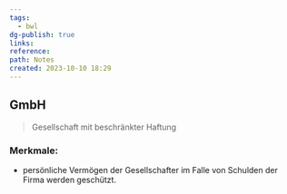 ```yaml
---
tags:
  - bwl
dg-publish: true
links: 
reference: 
path: Notes
created: 2023-10-10 18:29
---
```

## GmbH 
> Gesellschaft mit beschränkter Haftung

### Merkmale: 
- persönliche Vermögen der Gesellschafter im Falle von Schulden der Firma werden geschützt.
